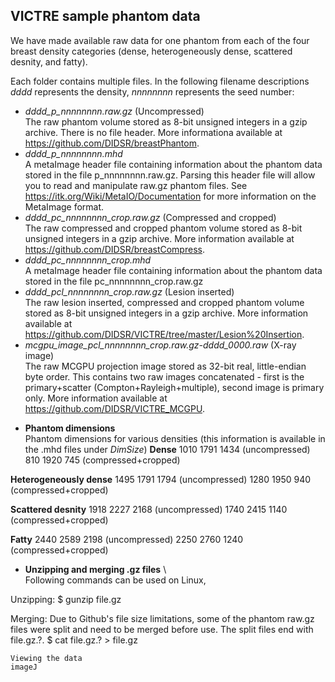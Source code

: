 VICTRE sample phantom data
---------------------------

We have made available raw data for one phantom from each of the four breast density categories (dense, heterogeneously dense, scattered desnity, and fatty). 

Each folder contains multiple files. In the following filename descriptions *dddd* represents the density, *nnnnnnnn* represents the seed number:
- *dddd_p_nnnnnnnn.raw.gz* (Uncompressed)\
    The raw phantom volume stored as 8-bit unsigned integers in a gzip archive. There is no file header. More informationa available at https://github.com/DIDSR/breastPhantom.
- *dddd_p_nnnnnnnn.mhd*\
    A metaImage header file containing information about the phantom data stored in the file p_nnnnnnnn.raw.gz. Parsing this header file will allow you to read and manipulate raw.gz phantom files. See https://itk.org/Wiki/MetaIO/Documentation for more information on the MetaImage format.
- *dddd_pc_nnnnnnnn_crop.raw.gz* (Compressed and cropped)\
    The raw compressed and cropped phantom volume stored as 8-bit unsigned integers in a gzip archive.  More information available at https://github.com/DIDSR/breastCompress.
- *dddd_pc_nnnnnnnn_crop.mhd*\
    A metaImage header file containing information about the phantom data stored in the file pc_nnnnnnnn_crop.raw.gz
- *dddd_pcl_nnnnnnnn_crop.raw.gz* (Lesion inserted)\
    The raw lesion inserted, compressed and cropped phantom volume stored as 8-bit unsigned integers in a gzip archive.  More information available at https://github.com/DIDSR/VICTRE/tree/master/Lesion%20Insertion.
- *mcgpu_image_pcl_nnnnnnnn_crop.raw.gz-dddd_0000.raw* (X-ray image)\
    The raw MCGPU projection image stored as 32-bit real, little-endian byte order.  This contains two raw images concatenated - first is the primary+scatter (Compton+Rayleigh+multiple), second image is primary only.  More information available at https://github.com/DIDSR/VICTRE_MCGPU.
    
    
* **Phantom dimensions** \
Phantom dimensions for various densities (this information is available in the .mhd files under *DimSize*)
**Dense**
1010 1791 1434 (uncompressed)
810 1920 745 (compressed+cropped)

**Heterogeneously dense**
1495 1791 1794 (uncompressed)
1280 1950 940 (compressed+cropped)

**Scattered desnity**
1918 2227 2168 (uncompressed)
1740 2415 1140 (compressed+cropped)

**Fatty**
2440 2589 2198 (uncompressed)
2250 2760 1240 (compressed+cropped)
   
* **Unzipping and merging .gz files** \  
Following commands can be used on Linux,

Unzipping:
$ gunzip file.gz

Merging: Due to Github's file size limitations, some of the phantom raw.gz files were split and need to be merged before use. The split files end with file.gz.?.
$ cat file.gz.? > file.gz



    
    Viewing the data
    imageJ
